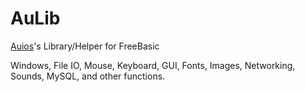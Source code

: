 # AuLib

[Auios](https://github.com/Auios)'s Library/Helper for FreeBasic

Windows, File IO, Mouse, Keyboard, GUI, Fonts, Images, Networking, Sounds, MySQL, and other functions.
